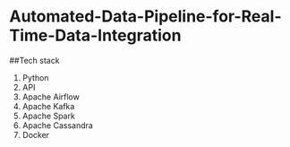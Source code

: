 # Automated-Data-Pipeline-for-Real-Time-Data-Integration

##Tech stack
1. Python
2. API
3. Apache Airflow
4. Apache Kafka
5. Apache Spark
6. Apache Cassandra
7. Docker
